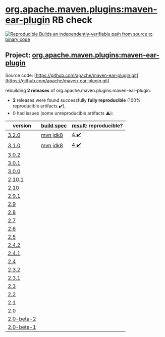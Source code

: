 [org.apache.maven.plugins:maven-ear-plugin](https://search.maven.org/artifact/org.apache.maven.plugins/maven-ear-plugin/) RB check
=======

[![Reproducible Builds](https://reproducible-builds.org/images/logos/rb.svg) an independently-verifiable path from source to binary code](https://reproducible-builds.org/)

## Project: [org.apache.maven.plugins:maven-ear-plugin](https://search.maven.org/artifact/org.apache.maven.plugins/maven-ear-plugin/)

Source code: [https://github.com/apache/maven-ear-plugin.git](https://github.com/apache/maven-ear-plugin.git)

rebuilding **2 releases** of org.apache.maven.plugins:maven-ear-plugin:
- **2** releases were found successfully **fully reproducible** (100% reproducible artifacts :heavy_check_mark:),
- 0 had issues (some unreproducible artifacts :warning:):

| version | [build spec](BUILDSPEC.md) | [result](https://reproducible-builds.org/docs/jvm/): reproducible? |
| -- | --------- | ------ |
| [3.2.0](https://search.maven.org/artifact/org.apache.maven.plugins/maven-ear-plugin/3.2.0/pom) | [mvn jdk8](maven-ear-plugin-3.2.0.buildspec) | [4 :heavy_check_mark: ](maven-ear-plugin-3.2.0.buildcompare) |
| [3.1.0](https://search.maven.org/artifact/org.apache.maven.plugins/maven-ear-plugin/3.1.0/pom) | [mvn jdk8](maven-ear-plugin-3.1.0.buildspec) | [4 :heavy_check_mark: ](maven-ear-plugin-3.1.0.buildcompare) |
| [3.0.2](https://search.maven.org/artifact/org.apache.maven.plugins/maven-ear-plugin/3.0.2/pom) | | |
| [3.0.1](https://search.maven.org/artifact/org.apache.maven.plugins/maven-ear-plugin/3.0.1/pom) | | |
| [3.0.0](https://search.maven.org/artifact/org.apache.maven.plugins/maven-ear-plugin/3.0.0/pom) | | |
| [2.10.1](https://search.maven.org/artifact/org.apache.maven.plugins/maven-ear-plugin/2.10.1/pom) | | |
| [2.10](https://search.maven.org/artifact/org.apache.maven.plugins/maven-ear-plugin/2.10/pom) | | |
| [2.9.1](https://search.maven.org/artifact/org.apache.maven.plugins/maven-ear-plugin/2.9.1/pom) | | |
| [2.9](https://search.maven.org/artifact/org.apache.maven.plugins/maven-ear-plugin/2.9/pom) | | |
| [2.8](https://search.maven.org/artifact/org.apache.maven.plugins/maven-ear-plugin/2.8/pom) | | |
| [2.7](https://search.maven.org/artifact/org.apache.maven.plugins/maven-ear-plugin/2.7/pom) | | |
| [2.6](https://search.maven.org/artifact/org.apache.maven.plugins/maven-ear-plugin/2.6/pom) | | |
| [2.5](https://search.maven.org/artifact/org.apache.maven.plugins/maven-ear-plugin/2.5/pom) | | |
| [2.4.2](https://search.maven.org/artifact/org.apache.maven.plugins/maven-ear-plugin/2.4.2/pom) | | |
| [2.4.1](https://search.maven.org/artifact/org.apache.maven.plugins/maven-ear-plugin/2.4.1/pom) | | |
| [2.4](https://search.maven.org/artifact/org.apache.maven.plugins/maven-ear-plugin/2.4/pom) | | |
| [2.3.2](https://search.maven.org/artifact/org.apache.maven.plugins/maven-ear-plugin/2.3.2/pom) | | |
| [2.3.1](https://search.maven.org/artifact/org.apache.maven.plugins/maven-ear-plugin/2.3.1/pom) | | |
| [2.3](https://search.maven.org/artifact/org.apache.maven.plugins/maven-ear-plugin/2.3/pom) | | |
| [2.2](https://search.maven.org/artifact/org.apache.maven.plugins/maven-ear-plugin/2.2/pom) | | |
| [2.1](https://search.maven.org/artifact/org.apache.maven.plugins/maven-ear-plugin/2.1/pom) | | |
| [2.0](https://search.maven.org/artifact/org.apache.maven.plugins/maven-ear-plugin/2.0/pom) | | |
| [2.0-beta-2](https://search.maven.org/artifact/org.apache.maven.plugins/maven-ear-plugin/2.0-beta-2/pom) | | |
| [2.0-beta-1](https://search.maven.org/artifact/org.apache.maven.plugins/maven-ear-plugin/2.0-beta-1/pom) | | |

